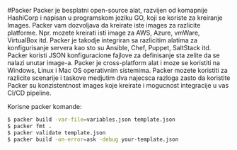 #Packer
Packer je besplatni open-source alat, razvijen od komapnije HashiCorp i napisan u programskom jeziku GO, koji se koriste za kreiranje Images. Packer vam dozvoljava da kreirate iste images za razlicite platforme. Npr. mozete kreirati isti image za AWS, Azure, vmWare, VirtualBox itd. Packer je takodje integriran sa razlicitim alatima za konfigurisanje servera kao sto su Ansible, Chef, Puppet, SaltStack itd. Packer koristi JSON konfiguracione fajlove za definisanje sta zelite da se nalazi unutar image-a. Packer je cross-platform alat i moze se koristiti na Windows, Linux i Mac OS operativnim sistemima. Packer mozete koristiti za razlicite scenarije i taskove medjutim dva najecsca razloga zasto da koristite Packer su konzistentnost images koje kreirate i mogucnost integracije u vas CI/CD pipeline.

Korisne packer komande:
```bash
$ packer build -var-file=variables.json template.json
$ packer fmt .
$ packer validate template.json
$ packer build -on-error=ask -debug your-template.json
```